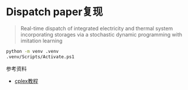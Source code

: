 # Dispatch paper复现

> Real-time dispatch of integrated electricity and thermal system incorporating storages via a stochastic dynamic programming with imitation learning


```bash
python -m venv .venv
.venv/Scripts/Activate.ps1
```


参考资料

- [cplex教程](https://www.bilibili.com/video/BV1ot411X79Z/)